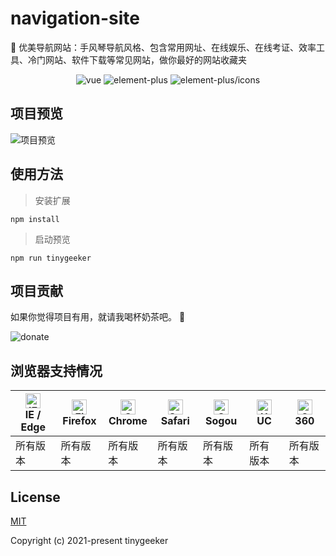 # navigation-site
🌈 优美导航网站：手风琴导航风格、包含常用网址、在线娱乐、在线考证、效率工具、冷门网站、软件下载等常见网站，做你最好的网站收藏夹

<p align="center">
  <img src="https://img.shields.io/badge/vue->=3.2.13-ff69b4.svg" alt="vue">
  <img src="https://img.shields.io/badge/elementplus->=2.2.2-6bb59a.svg" alt="element-plus">
  <img src="https://img.shields.io/badge/elementplus/icons->=0.0.11-brightgreen.svg" alt="element-plus/icons">
</p>

## 项目预览
![项目预览](https://tinygeeker.github.io/assets/imgs/navigation-website.png)

## 使用方法

> 安装扩展
```
npm install
```

> 启动预览
```
npm run tinygeeker
```

## 项目贡献

如果你觉得项目有用，就请我喝杯奶茶吧。 :tropical_drink:

![donate](https://tinygeeker.github.io/u/pay/zuhe.jpg)

## 浏览器支持情况

| [<img src="https://tinygeeker.github.io/assets/svg/ie.svg" alt="IE / Edge" width="24px" height="24px" />](https://godban.github.io/browsers-support-badges/)</br>IE / Edge | [<img src="https://tinygeeker.github.io/assets/svg/firefox.svg" alt="Firefox" width="24px" height="24px" />](https://godban.github.io/browsers-support-badges/)</br>Firefox | [<img src="https://tinygeeker.github.io/assets/svg/chrome.svg" alt="Chrome" width="24px" height="24px" />](https://godban.github.io/browsers-support-badges/)</br>Chrome | [<img src="https://tinygeeker.github.io/assets/svg/safari.svg" alt="Safari" width="24px" height="24px" />](https://godban.github.io/browsers-support-badges/)</br>Safari | [<img src="https://tinygeeker.github.io/assets/svg/sogou.svg" alt="Sogou" width="24px" height="24px" />](https://godban.github.io/browsers-support-badges/)</br>Sogou | [<img src="https://tinygeeker.github.io/assets/svg/uc.svg" alt="UC" width="24px" height="24px" />](https://godban.github.io/browsers-support-badges/)</br>UC | [<img src="https://tinygeeker.github.io/assets/svg/360.svg" alt="360" width="24px" height="24px" />](https://godban.github.io/browsers-support-badges/)</br>360 |
| --------- | --------- | --------- | --------- | --------- | --------- | --------- |
| 所有版本 | 所有版本 | 所有版本 | 所有版本 | 所有版本 | 所有版本 | 所有版本 |

## License

[MIT](https://github.com/tinygeeker/navigation-site/blob/main/LICENSE)

Copyright (c) 2021-present tinygeeker
